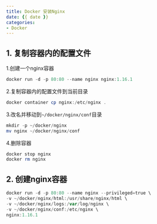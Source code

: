 ```yaml
---
title: Docker 安装Nginx
date: {{ date }}
categories:
- Docker
---
```

## 1. 复制容器内的配置文件
1.创建一个nginx容器
```powershell
docker run -d -p 80:80 --name nginx nginx:1.16.1
```
2.复制容器内的配置文件到当前目录
```powershell
docker container cp nginx:/etc/nginx .
```
3.改名并移动到`~/docker/nginx/conf`目录
```powershell
mkdir -p ~/docker/nginx
mv nginx ~/docker/nginx/conf
```
4.删除容器
```powershell
docker stop nginx
docker rm nginx
```

## 2. 创建nginx容器
```powershell
docker run -d -p 80:80 --name nginx --privileged=true \
-v ~/docker/nginx/html:/usr/share/nginx/html \
-v ~/docker/nginx/logs:/var/log/nginx \
-v ~/docker/nginx/conf:/etc/nginx \
nginx:1.16.1
```

